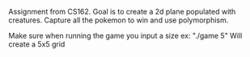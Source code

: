 Assignment from CS162. Goal is to create a 2d plane populated with creatures. Capture all the pokemon to win and use polymorphism.

Make sure when running the game you input a size ex: "./game 5" Will create a 5x5 grid
